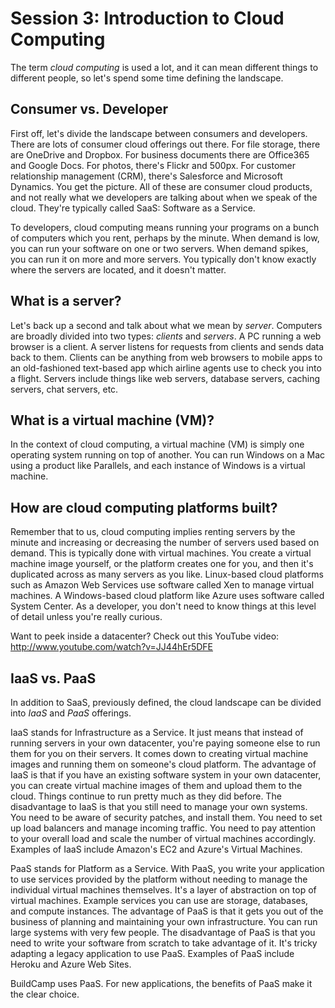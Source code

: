 Session 3: Introduction to Cloud Computing
==========================================

The term *cloud computing* is used a lot, and it can mean different things to different people, so let's spend some time defining the landscape.

## Consumer vs. Developer ##

First off, let's divide the landscape between consumers and developers.  There are lots of consumer cloud offerings out there.  For file storage, there are OneDrive and Dropbox.  For business documents there are Office365 and Google Docs.  For photos, there's Flickr and 500px.  For customer relationship management (CRM), there's Salesforce and Microsoft Dynamics.  You get the picture.  All of these are consumer cloud products, and not really what we developers are talking about when we speak of the cloud.  They're typically called SaaS: Software as a Service.

To developers, cloud computing means running your programs on a bunch of computers which you rent, perhaps by the minute. When demand is low, you can run your software on one or two servers.  When demand spikes, you can run it on more and more servers.  You typically don't know exactly where the servers are located, and it doesn't matter.

## What is a server? ##

Let's back up a second and talk about what we mean by *server*.  Computers are broadly divided into two types: *clients* and *servers*.  A PC running a web browser is a client.  A server listens for requests from clients and sends data back to them.  Clients can be anything from web browsers to mobile apps to an old-fashioned text-based app which airline agents use to check you into a flight.  Servers include things like web servers, database servers, caching servers, chat servers, etc.

## What is a virtual machine (VM)? ##

In the context of cloud computing, a virtual machine (VM) is simply one operating system running on top of another.  You can run Windows on a Mac using a product like Parallels, and each instance of Windows is a virtual machine.

## How are cloud computing platforms built? ##

Remember that to us, cloud computing implies renting servers by the minute and increasing or decreasing the number of servers used based on demand.  This is typically done with virtual machines.  You create a virtual machine image yourself, or the platform creates one for you, and then it's duplicated across as many servers as you like. Linux-based cloud platforms such as Amazon Web Services use software called Xen to manage virtual machines.  A Windows-based cloud platform like Azure uses software called System Center.  As a developer, you don't need to know things at this level of detail unless you're really curious. 

Want to peek inside a datacenter?  Check out this YouTube video: http://www.youtube.com/watch?v=JJ44hEr5DFE

## IaaS vs. PaaS ##

In addition to SaaS, previously defined, the cloud landscape can be divided into *IaaS* and *PaaS* offerings.

IaaS stands for Infrastructure as a Service.  It just means that instead of running servers in your own datacenter, you're paying someone else to run them for you on their servers.  It comes down to creating virtual machine images and running them on someone's cloud platform.  The advantage of IaaS is that if you have an existing software system in your own datacenter, you can create virtual machine images of them and upload them to the cloud.  Things continue to run pretty much as they did before.  The disadvantage to IaaS is that you still need to manage your own systems.  You need to be aware of security patches, and install them.  You need to set up load balancers and manage incoming traffic.  You need to pay attention to your overall load and scale the number of virtual machines accordingly.  Examples of IaaS include Amazon's EC2 and Azure's Virtual Machines.

PaaS stands for Platform as a Service.  With PaaS, you write your application to use services provided by the platform without needing to manage the individual virtual machines themselves. It's a layer of abstraction on top of virtual machines.  Example services you can use are storage, databases, and compute instances.  The advantage of PaaS is that it gets you out of the business of planning and maintaining your own infrastructure. You can run large systems with very few people.  The disadvantage of PaaS is that you need to write your software from scratch to take advantage of it.  It's tricky adapting a legacy application to use PaaS.  Examples of PaaS include Heroku and Azure Web Sites.

BuildCamp uses PaaS.  For new applications, the benefits of PaaS make it the clear choice.
